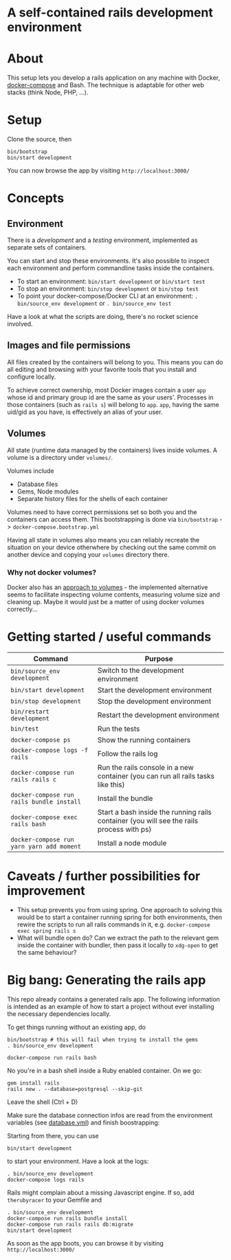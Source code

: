 # A self-contained rails development environment

# About

This setup lets you develop a rails application on any machine with Docker, [docker-compose](https://docs.docker.com/compose/install/) and Bash.
The technique is adaptable for other web stacks (think Node, PHP, ...).

# Setup

Clone the source, then

    bin/bootstrap
    bin/start development

You can now browse the app by visiting `http://localhost:3000/`

# Concepts

## Environment

There is a *development* and a *testing* environment, implemented as separate sets of containers.

You can start and stop these environments. It's also possible to inspect each environment and perform 
commandline tasks inside the containers.

* To start an environment: `bin/start development` or `bin/start test`
* To stop an environment: `bin/stop development` or `bin/stop test`
* To point your docker-compose/Docker CLI at an environment: `. bin/source_env development` or `. bin/source_env test`

Have a look at what the scripts are doing, there's no rocket science involved.

## Images and file permissions

All files created by the containers will belong to you. This means you can do all editing and browsing with
your favorite tools that you install and configure locally.

To achieve correct ownership, most Docker images contain a user `app` whose id 
and primary group id are the same as your users'. Processes in those containers (such as `rails s`) will belong to `app`.
`app`, having the same uid/gid as you have, is effectively an alias of your user.

## Volumes

All state (runtime data managed by the containers) lives inside volumes. A volume is a directory under `volumes/`.

Volumes include

* Database files
* Gems, Node modules
* Separate history files for the shells of each container

Volumes need to have correct permissions set so both you and the containers can access them. 
This bootstrapping is done via `bin/bootstrap` -> `docker-compose.bootstrap.yml`

Having all state in volumes also means you can reliably recreate the situation on your device 
otherwhere by checking out the same commit on another device and copying your `volumes` 
directory there.

### Why not docker volumes?

Docker also has an [approach to volumes](https://docs.docker.com/storage/volumes/) - the implemented
alternative seems to facilitate inspecting volume contents, measuring volume size and cleaning up.
Maybe it would just be a matter of using docker volumes correctly...

# Getting started / useful commands

| Command                                   | Purpose                                                                                  |
| -------                                   | -------                                                                                  |
| `bin/source_env development`              | Switch to the development environment                                                    |
| `bin/start development`                   | Start the development environment                                                        |
| `bin/stop development`                    | Stop the development environment                                                         |
| `bin/restart development`                 | Restart the development environment                                                      |
| `bin/test`                                | Run the tests                                         |
| `docker-compose ps`                       | Show the running containers                                                              |
| `docker-compose logs -f rails`            | Follow the rails log                                                                     |
| `docker-compose run rails rails c`        | Run the rails console in a new container (you can run all rails tasks like this)         |
| `docker-compose run rails bundle install` | Install the bundle                                                                       |
| `docker-compose exec rails bash`          | Start a bash inside the running rails container (you will see the rails process with ps) |
| `docker-compose run yarn yarn add moment` | Install a node module                                                                    |

# Caveats / further possibilities for improvement

* This setup prevents you from using spring. One approach to solving this would be to start a container 
  running spring for both environments, then rewire the scripts to run all rails commands in it,
  e.g. `docker-compose exec spring rails s`
* What will bundle open do? Can we extract the path to the relevant gem inside the container with bundler,
  then pass it locally to `xdg-open` to get the same behaviour?

# Big bang: Generating the rails app

This repo already contains a generated rails app. The following information is intended as an example
of how to start a project without ever installing the necessary dependencies locally.

To get things running without an existing app, do

    bin/bootstrap # this will fail when trying to install the gems
    . bin/source_env development
    
    docker-compose run rails bash
    
No you're in a bash shell inside a Ruby enabled container. On we go:

    gem install rails
    rails new . --database=postgresql --skip-git
    
Leave the shell (Ctrl + D)

Make sure the database connection infos are read from the environment variables (see [database.yml](src/config/database.yml)) and finish boostrapping:

Starting from there, you can use

    bin/start development
    
to start your environment. Have a look at the logs:

    . bin/source_env development
    docker-compose logs rails

Rails might complain about a missing Javascript engine. If so, add `therubyracer` to your Gemfile and 

    . bin/source_env development
    docker-compose run rails bundle install
    docker-compose run rails rails db:migrate
    bin/start development

As soon as the app boots, you can browse it by visiting `http://localhost:3000/`
